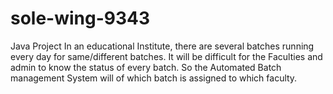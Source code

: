 # sole-wing-9343
Java Project
In an educational Institute, there are several batches running every day for same/different batches. It will be difficult for the Faculties and admin to know the status of every batch. So the Automated Batch management System will of which batch is assigned to which faculty.
